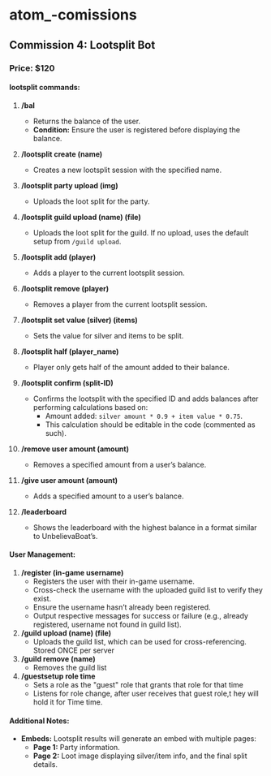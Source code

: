# atom_-comissions

## Commission 4: Lootsplit Bot
### Price: $120

#### lootsplit commands:

1. **/bal**
    - Returns the balance of the user.
    - **Condition:** Ensure the user is registered before displaying the balance.

2. **/lootsplit create (name)**
    - Creates a new lootsplit session with the specified name.

3. **/lootsplit party upload (img)**
    - Uploads the loot split for the party.

4. **/lootsplit guild upload (name) (file)**
    - Uploads the loot split for the guild. If no upload, uses the default setup from `/guild upload`.

5. **/lootsplit add (player)**
    - Adds a player to the current lootsplit session.

6. **/lootsplit remove (player)**
    - Removes a player from the current lootsplit session.

7. **/lootsplit set value (silver) (items)**
    - Sets the value for silver and items to be split.

8. **/lootsplit half (player_name)**
    - Player only gets half of the amount added to their balance.

9. **/lootsplit confirm (split-ID)**
    - Confirms the lootsplit with the specified ID and adds balances after performing calculations based on:
        - Amount added: `silver amount * 0.9 + item value * 0.75`.
        - This calculation should be editable in the code (commented as such).

10. **/remove user amount (amount)**
    - Removes a specified amount from a user’s balance.

11. **/give user amount (amount)**
    - Adds a specified amount to a user’s balance.

12. **/leaderboard**
    - Shows the leaderboard with the highest balance in a format similar to UnbelievaBoat’s.


#### User Management:

1. **/register (in-game username)**
    - Registers the user with their in-game username.
    - Cross-check the username with the uploaded guild list to verify they exist.
    - Ensure the username hasn’t already been registered.
    - Output respective messages for success or failure (e.g., already registered, username not found in guild list).
2. **/guild upload (name) (file)**
    - Uploads the guild list, which can be used for cross-referencing. Stored ONCE per server
3. **/guild remove (name)**
    - Removes the guild list
4. **/guestsetup role time**
    - Sets a role as the "guest" role that grants that role for that time
    - Listens for role change, after user receives that guest role,t hey will hold it for Time time.


#### Additional Notes:

- **Embeds:** Lootsplit results will generate an embed with multiple pages:
    - **Page 1:** Party information.
    - **Page 2:** Loot image displaying silver/item info, and the final split details.
